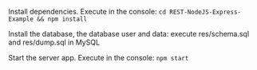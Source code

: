 Install dependencies. Execute in the console:
	`cd REST-NodeJS-Express-Example && npm install`

Install the database, the database user and data:
	execute res/schema.sql and res/dump.sql in MySQL

Start the server app. Execute in the console:
	`npm start`

